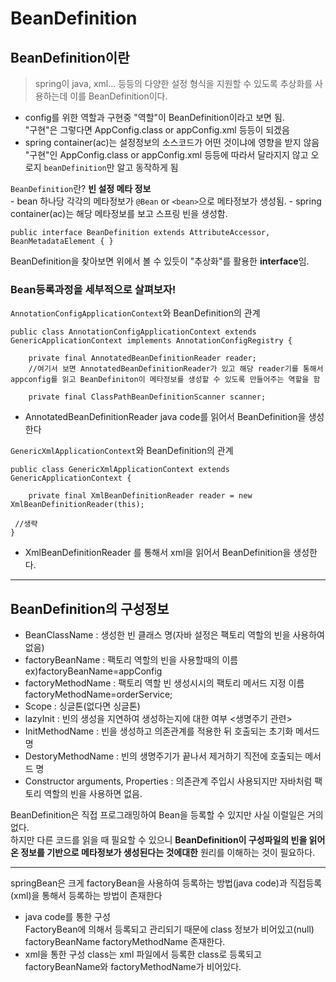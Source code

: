 # BeanDefinition

## BeanDefinition이란
> spring이 java, xml... 등등의 다양한 설정 형식을 지원할 수 있도록 추상화를 사용하는데 이를 BeanDefinition이다.

- config를 위한 역할과 구현중 "역할"이 BeanDefinition이라고 보면 됨.<br>
    "구현"은 그렇다면 AppConfig.class or appConfig.xml 등등이 되겠음<br>
- spring container(ac)는 설정정보의 소스코드가 어떤 것이냐에 영향을 받지 않음<br>
    "구현"인 AppConfig.class or appConfig.xml 등등에 따라서 달라지지 않고 오로지 ``` beanDefinition ```만 알고 동작하게 됨<br>

` BeanDefinition `란? **빈 설정 메타 정보**<br>
    - bean 하나당 각각의 메타정보가 `@Bean` or ` <bean> `으로 메타정보가 생성됨.
    - spring container(ac)는 해당 메타정보를 보고 스프링 빈을 생성함.


```
public interface BeanDefinition extends AttributeAccessor, BeanMetadataElement { }
```
BeanDefinition을 찾아보면 위에서 볼 수 있듯이 "추상화"를 활용한 **interface**임.


### Bean등록과정을 세부적으로 살펴보자!
` AnnotationConfigApplicationContext `와 BeanDefinition의 관계
```
public class AnnotationConfigApplicationContext extends GenericApplicationContext implements AnnotationConfigRegistry {

	private final AnnotatedBeanDefinitionReader reader;
    //여기서 보면 AnnotatedBeanDefinitionReader가 있고 해당 reader기를 통해서 appconfig를 읽고 BeanDefiniton이 메타정보를 생성할 수 있도록 만들어주는 역할을 함

	private final ClassPathBeanDefinitionScanner scanner;
```
- AnnotatedBeanDefinitionReader
java code를 읽어서 BeanDefinition을 생성한다

` GenericXmlApplicationContext `와 BeanDefinition의 관계
```
public class GenericXmlApplicationContext extends GenericApplicationContext {

	private final XmlBeanDefinitionReader reader = new XmlBeanDefinitionReader(this);

 //생략
}
```
- XmlBeanDefinitionReader 를 통해서 xml을 읽어서 BeanDefinition을 생성한다.

----

## BeanDefinition의 구성정보

- BeanClassName : 생성한 빈 클래스 명(자바 설정은 팩토리 역할의 빈을 사용하여 없음)
- factoryBeanName : 팩토리 역할의 빈을 사용할때의 이름<br>
    ex)factoryBeanName=appConfig
- factoryMethodName : 팩토리 역할 빈 생성시시의 팩토리 메서드 지정 이름<br>
    factoryMethodName=orderService;
- Scope : 싱글톤(없다면 싱글톤)
- lazyInit : 빈의 생성을 지연하여 생성하는지에 대한 여부
<생명주기 관련>
- InitMethodName : 빈을 생성하고 의존관계를 적용한 뒤 호출되는 초기화 메서드 명
- DestoryMethodName : 빈의 생명주기가 끝나서 제거하기 직전에 호출되는 메서드 명
- Constructor arguments, Properties : 의존관계 주입시 사용되지만 자바처럼 팩토리 역할의 빈을 사용하면 없음.

BeanDefinition은 직접 프로그래밍하여 Bean을 등록할 수 있지만 사실 이럴일은 거의없다.<br>
하지만 다른 코드를 읽을 때 필요할 수 있으니 **BeanDefinition이 구성파일의 빈을 읽어온 정보를 기반으로 메타정보가 생성된다는 것에대한** 원리를 이해하는 것이 필요하다.

----
springBean은 크게 factoryBean을 사용하여 등록하는 방법(java code)과 직접등록(xml)을 통해서 등록하는 방법이 
존재한다<br>

- java code를 통한 구성<br>
    FactoryBean에 의해서 등록되고 관리되기 때문에 class 정보가 비어있고(null) factoryBeanName factoryMethodName 존재한다.
- xml을 통한 구성
    class는 xml 파일에서 등록한 class로 등록되고 factoryBeanName와 factoryMethodName가 비어있다.


